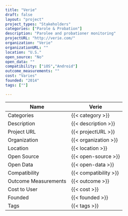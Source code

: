 ```yaml
---
title: "Verie"
draft: false
layout: "project"
project_types: "Stakeholders"
categories: ["Parole & Probation"]
description: "Parolee and probationer monitoring"
projectURL: "http://verie.com/"
organization: "Verie"
organizationURL: ""
location: "U.S."
open_source: "No"
open_data: ""
compatibility: ["iOS","Android"]
outcome_measurements: ""
cost: "Varies"
founded: "2014"
tags: [""]

---
```



Name                    |  Verie    
------------------------|----
Categories              | {{< category >}} 
Description             | {{< description >}} 
Project URL             | {{< projectURL >}} 
Organization            | {{< organization >}} 
Location                | {{< location >}} 
Open Source             | {{< open-source >}} 
Open Data               | {{< open-data >}} 
Compatibility           | {{< compatibility >}} 
Outcome Measurements    | {{< outcome >}} 
Cost to User            | {{< cost >}} 
Founded                 | {{< founded >}} 
Tags                    | {{< tags >}} 

